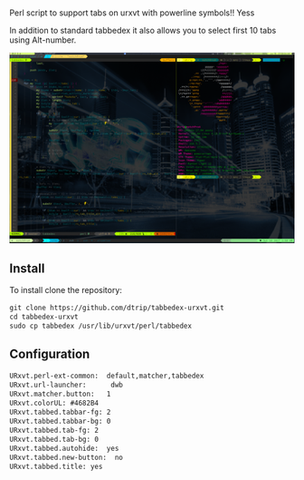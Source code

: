 ###
Perl script to support tabs on urxvt with powerline symbols!! Yess

In addition to standard tabbedex it also allows you to select first 10 tabs
using Alt-number.

![screenshot](https://raw.githubusercontent.com/dtrip/tabbedex-urxvt/master/screenshot.png)

## Install
To install clone the repository:

    git clone https://github.com/dtrip/tabbedex-urxvt.git
    cd tabbedex-urxvt
    sudo cp tabbedex /usr/lib/urxvt/perl/tabbedex

## Configuration

    URxvt.perl-ext-common:  default,matcher,tabbedex
    URxvt.url-launcher:      dwb
    URxvt.matcher.button:   1
    URxvt.colorUL: #4682B4
    URxvt.tabbed.tabbar-fg: 2
    URxvt.tabbed.tabbar-bg: 0
    URxvt.tabbed.tab-fg: 2
    URxvt.tabbed.tab-bg: 0
    URxvt.tabbed.autohide:  yes
    URxvt.tabbed.new-button:  no
    URxvt.tabbed.title: yes
